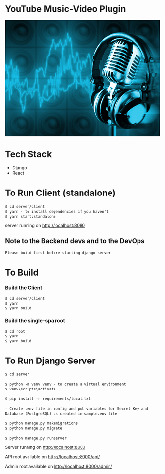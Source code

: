 # YouTube Music-Video Plugin

![music image](./server/readme-image.jpg)

# Tech Stack

- Django
- React

# To Run Client (standalone)

    $ cd server/client
    $ yarn - to install dependencies if you haven't
    $ yarn start:standalone

server running on <a href='http://localhost:8080'>http://localhost:8080</a>

## Note to the Backend devs and to the DevOps

    Please build first before starting django server

# To Build

### Build the Client

    $ cd server/client
    $ yarn
    $ yarn build

### Build the single-spa root

    $ cd root
    $ yarn
    $ yarn build

# To Run Django Server

    $ cd server

    $ python -m venv venv - to create a virtual environment
    $ venv\scripts\activate

    $ pip install -r requirements/local.txt

    - Create .env file in config and put variables for Secret Key and Database (PostgreSQL) as created in sample.env file

    $ python manage.py makemigrations
    $ python manage.py migrate

    $ python manage.py runserver

Server running on <a href='http://localhost:8000'>http://localhost:8000</a>

API root available on <a href='http://localhost:8000/api/'>http://localhost:8000/api/</a>

Admin root available on <a href='http://localhost:8000/admin/'>http://localhost:8000/admin/</a>
